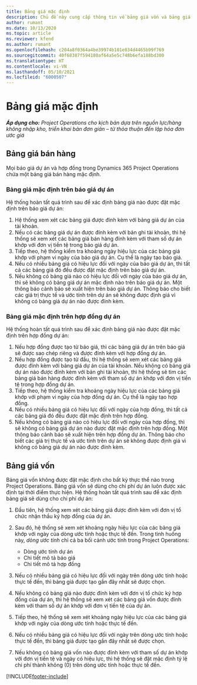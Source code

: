 ```yaml
---
title: Bảng giá mặc định
description: Chủ đề này cung cấp thông tin về bảng giá vốn và bảng giá bán hàng mặc định trong Project Operations.
author: rumant
ms.date: 10/13/2020
ms.topic: article
ms.reviewer: kfend
ms.author: rumant
ms.openlocfilehash: c204a8f0364a4be39974b101e834d4465b99f769
ms.sourcegitcommit: 40f68387f594180af64a5e5c748b6efa188bd300
ms.translationtype: HT
ms.contentlocale: vi-VN
ms.lasthandoff: 05/10/2021
ms.locfileid: "6000507"
---
```

# <a name="default-price-lists"></a>Bảng giá mặc định

_**Áp dụng cho:** Project Operations cho kịch bản dựa trên nguồn lực/hàng không nhập kho, triển khai bản đơn giản – từ thỏa thuận đến lập hóa đơn ước giá_

## <a name="sales-price-lists"></a>Bảng giá bán hàng

Mọi báo giá dự án và hợp đồng trong Dynamics 365 Project Operations chứa một bảng giá bán hàng mặc định. 

### <a name="price-list-default-on-project-quotes"></a>Bảng giá mặc định trên báo giá dự án
Hệ thống hoàn tất quá trình sau để xác định bảng giá nào được đặt mặc định trên báo giá dự án:

1. Hệ thống xem xét các bảng giá được đính kèm với bảng giá dự án của tài khoản. 
2. Nếu có các bảng giá dự án được đính kèm với bản ghi tài khoản, thì hệ thống sẽ xem xét các bảng giá bán hàng đính kèm với tham số dự án khớp với đơn vị tiền tệ trong báo giá dự án.
3. Tiếp theo, hệ thống kiểm tra khoảng ngày hiệu lực của các bảng giá khớp với phạm vi ngày của báo giá dự án. Cụ thể là ngày tạo báo giá.
4. Nếu có nhiều bảng giá có hiệu lực đối với ngày của báo giá dự án, thì tất cả các bảng giá đó đều được đặt mặc định trên báo giá dự án.
5. Nếu không có bảng giá nào có hiệu lực đối với ngày của báo giá dự án, thì sẽ không có bảng giá dự án mặc định nào trên báo giá dự án. Một thông báo cảnh báo sẽ xuất hiện trên báo giá dự án. Thông báo cho biết các giá trị thực tế và ước tính trên dự án sẽ không được định giá vì không có bảng giá dự án nào được đính kèm.

### <a name="price-list-default-on-project-contracts"></a>Bảng giá mặc định trên hợp đồng dự án 
Hệ thống hoàn tất quá trình sau để xác định bảng giá nào được đặt mặc định trên hợp đồng dự án:

1. Nếu hợp đồng được tạo từ báo giá, thì các bảng giá dự án trên báo giá sẽ được sao chép riêng và được đính kèm với hợp đồng dự án.
2. Nếu hợp đồng được tạo từ đầu, thì hệ thống sẽ xem xét các bảng giá được đính kèm với bảng giá dự án của tài khoản. Nếu không có bảng giá dự án nào được đính kèm với bản ghi tài khoản, thì hệ thống sẽ tìm các bảng giá bán hàng được đính kèm với tham số dự án khớp với đơn vị tiền tệ trong hợp đồng dự án.
4. Tiếp theo, hệ thống kiểm tra khoảng ngày hiệu lực của các bảng giá khớp với phạm vi ngày của hợp đồng dự án. Cụ thể là ngày tạo hợp đồng.
5. Nếu có nhiều bảng giá có hiệu lực đối với ngày của hợp đồng, thì tất cả các bảng giá đó đều được đặt mặc định trên hợp đồng.
6. Nếu không có bảng giá nào có hiệu lực đối với ngày của hợp đồng, thì sẽ không có bảng giá dự án nào được đặt mặc định trên hợp đồng. Một thông báo cảnh báo sẽ xuất hiện trên hợp đồng dự án. Thông báo cho biết các giá trị thực tế và ước tính trên dự án sẽ không được định giá vì không có bảng giá dự án nào được đính kèm.

## <a name="cost-price-lists"></a>Bảng giá vốn

Bảng giá vốn không được đặt mặc định cho bất kỳ thực thể nào trong Project Operations. Bảng giá vốn sẽ dùng cho chi phí dự án luôn được xác định tại thời điểm thực hiện. Hệ thống hoàn tất quá trình sau để xác định bảng giá sẽ dùng cho chi phí dự án:

1. Đầu tiên, hệ thống xem xét các bảng giá được đính kèm với đơn vị tổ chức nhận thầu ký hợp đồng của dự án.
2. Sau đó, hệ thống sẽ xem xét khoảng ngày hiệu lực của các bảng giá khớp với ngày của dòng ước tính hoặc thực tế đến. Trong tình huống này, *dòng ước tính* chỉ cả ba bối cảnh ước tính trong Project Operations:

    - Dòng ước tính dự án
    - Chi tiết mô tả báo giá
    - Chi tiết mô tả hợp đồng
  
3. Nếu có nhiều bảng giá có hiệu lực đối với ngày trên dòng ước tính hoặc thực tế đến, thì bảng giá được tạo gần đây nhất sẽ được chọn.
4. Nếu không có bảng giá nào được đính kèm với đơn vị tổ chức ký hợp đồng của dự án, thì hệ thống sẽ xem xét các bảng giá vốn được đính kèm với tham số dự án khớp với đơn vị tiền tệ của dự án.
5. Tiếp theo, hệ thống sẽ xem xét khoảng ngày hiệu lực của các bảng giá khớp với ngày của dòng ước tính hoặc thực tế đến. 
6. Nếu có nhiều bảng giá có hiệu lực đối với ngày trên dòng ước tính hoặc thực tế đến, thì bảng giá được tạo gần đây nhất sẽ được chọn.
7. Nếu không có bảng giá vốn nào được đính kèm với tham số dự án khớp với đơn vị tiền tệ và ngày có hiệu lực, thì hệ thống sẽ đặt mặc định tỷ lệ chi phí thành không (0) trên dòng ước tính hoặc thực tế đến.


[!INCLUDE[footer-include](../includes/footer-banner.md)]